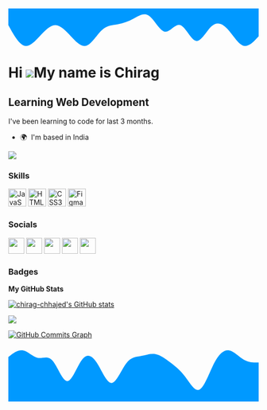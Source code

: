 <svg xmlns="http://www.w3.org/2000/svg" viewBox="0 0 1440 320"><path fill="#0099ff" fill-opacity="1" d="M0,96L15,122.7C30,149,60,203,90,213.3C120,224,150,192,180,160C210,128,240,96,270,96C300,96,330,128,360,160C390,192,420,224,450,213.3C480,203,510,149,540,122.7C570,96,600,96,630,90.7C660,85,690,75,720,58.7C750,43,780,21,810,42.7C840,64,870,128,900,133.3C930,139,960,85,990,96C1020,107,1050,181,1080,186.7C1110,192,1140,128,1170,101.3C1200,75,1230,85,1260,117.3C1290,149,1320,203,1350,213.3C1380,224,1410,192,1425,176L1440,160L1440,0L1425,0C1410,0,1380,0,1350,0C1320,0,1290,0,1260,0C1230,0,1200,0,1170,0C1140,0,1110,0,1080,0C1050,0,1020,0,990,0C960,0,930,0,900,0C870,0,840,0,810,0C780,0,750,0,720,0C690,0,660,0,630,0C600,0,570,0,540,0C510,0,480,0,450,0C420,0,390,0,360,0C330,0,300,0,270,0C240,0,210,0,180,0C150,0,120,0,90,0C60,0,30,0,15,0L0,0Z"></path></svg>
Hi ![](https://user-images.githubusercontent.com/18350557/176309783-0785949b-9127-417c-8b55-ab5a4333674e.gif)My name is Chirag
==============================================================================================================================

Learning Web Development
------------------------

I've been learning to code for last 3 months.

* 🌍  I'm based in India

<a href="https://www.twitter.com/ChiragChhajed18" target="_blank" rel="noreferrer"><img
src="https://img.shields.io/twitter/follow/ChiragChhajed18?logo=twitter&style=for-the-badge&color=0891b2&labelColor=1c1917"
/></a>

### Skills

<p align="left">
<a href="https://developer.mozilla.org/en-US/docs/Web/JavaScript" target="_blank" rel="noreferrer"><img src="https://raw.githubusercontent.com/danielcranney/readme-generator/main/public/icons/skills/javascript-colored.svg" width="36" height="36" alt="JavaScript" /></a>
<a href="https://developer.mozilla.org/en-US/docs/Glossary/HTML5" target="_blank" rel="noreferrer"><img src="https://raw.githubusercontent.com/danielcranney/readme-generator/main/public/icons/skills/html5-colored.svg" width="36" height="36" alt="HTML5" /></a>
<a href="https://www.w3.org/TR/CSS/#css" target="_blank" rel="noreferrer"><img src="https://raw.githubusercontent.com/danielcranney/readme-generator/main/public/icons/skills/css3-colored.svg" width="36" height="36" alt="CSS3" /></a>
<a href="https://www.figma.com/" target="_blank" rel="noreferrer"><img src="https://raw.githubusercontent.com/danielcranney/readme-generator/main/public/icons/skills/figma-colored.svg" width="36" height="36" alt="Figma" /></a>
</p>


### Socials

<p align="left"> <a href="https://www.github.com/chirag-chhajed" target="_blank" rel="noreferrer"><img src="https://raw.githubusercontent.com/danielcranney/readme-generator/main/public/icons/socials/github-dark.svg" width="32" height="32" /></a> <a href="https://chirag18.hashnode.dev" target="_blank" rel="noreferrer"><img src="https://raw.githubusercontent.com/danielcranney/readme-generator/main/public/icons/socials/hashnode.svg" width="32" height="32" /></a> <a href="https://www.linkedin.com/in/chirag-chhajed-6003721a5/" target="_blank" rel="noreferrer"><img src="https://raw.githubusercontent.com/danielcranney/readme-generator/main/public/icons/socials/linkedin.svg" width="32" height="32" /></a> <a href="http://www.medium.com/@chiragchhajed" target="_blank" rel="noreferrer"><img src="https://raw.githubusercontent.com/danielcranney/readme-generator/main/public/icons/socials/medium-dark.svg" width="32" height="32" /></a> <a href="https://www.twitter.com/ChiragChhajed18" target="_blank" rel="noreferrer"><img src="https://raw.githubusercontent.com/danielcranney/readme-generator/main/public/icons/socials/twitter.svg" width="32" height="32" /></a></p>

### Badges

<b>My GitHub Stats</b>

<a href="http://www.github.com/chirag-chhajed"><img src="https://github-readme-stats.vercel.app/api?username=chirag-chhajed&show_icons=true&hide=&count_private=true&title_color=0891b2&text_color=ffffff&icon_color=0891b2&bg_color=1c1917&hide_border=true&show_icons=true" alt="chirag-chhajed's GitHub stats" /></a>

<a href="http://www.github.com/chirag-chhajed"><img src="https://github-readme-streak-stats.herokuapp.com/?user=chirag-chhajed&stroke=ffffff&background=1c1917&ring=0891b2&fire=0891b2&currStreakNum=ffffff&currStreakLabel=0891b2&sideNums=ffffff&sideLabels=ffffff&dates=ffffff&hide_border=true" /></a>

<a href="http://www.github.com/chirag-chhajed"><img src="https://activity-graph.herokuapp.com/graph?username=chirag-chhajed&bg_color=1c1917&color=ffffff&line=0891b2&point=ffffff&area_color=1c1917&area=true&hide_border=true&custom_title=GitHub%20Commits%20Graph" alt="GitHub Commits Graph" /></a>

<svg xmlns="http://www.w3.org/2000/svg" viewBox="0 0 1440 320"><path fill="#0099ff" fill-opacity="1" d="M0,64L14.1,53.3C28.2,43,56,21,85,26.7C112.9,32,141,64,169,69.3C197.6,75,226,53,254,85.3C282.4,117,311,203,339,202.7C367.1,203,395,117,424,80C451.8,43,480,53,508,96C536.5,139,565,213,593,213.3C621.2,213,649,139,678,101.3C705.9,64,734,64,762,58.7C790.6,53,819,43,847,48C875.3,53,904,75,932,96C960,117,988,139,1016,176C1044.7,213,1073,267,1101,250.7C1129.4,235,1158,149,1186,96C1214.1,43,1242,21,1271,26.7C1298.8,32,1327,64,1355,80C1383.5,96,1412,96,1426,96L1440,96L1440,320L1425.9,320C1411.8,320,1384,320,1355,320C1327.1,320,1299,320,1271,320C1242.4,320,1214,320,1186,320C1157.6,320,1129,320,1101,320C1072.9,320,1045,320,1016,320C988.2,320,960,320,932,320C903.5,320,875,320,847,320C818.8,320,791,320,762,320C734.1,320,706,320,678,320C649.4,320,621,320,593,320C564.7,320,536,320,508,320C480,320,452,320,424,320C395.3,320,367,320,339,320C310.6,320,282,320,254,320C225.9,320,198,320,169,320C141.2,320,113,320,85,320C56.5,320,28,320,14,320L0,320Z"></path></svg>
